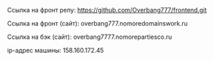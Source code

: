 Ссылка на фронт репу: 
https://github.com/Overbang777/frontend.git

Ссылка на фронт (сайт):
overbang777.nomoredomainswork.ru

Ссылка на бэк (сайт):
overbang7777.nomorepartiesco.ru

ip-адрес машины:
158.160.172.45
